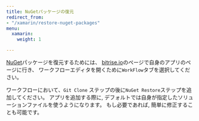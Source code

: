 ```yaml
---
title: NuGetパッケージの復元
redirect_from:
- "/xamarin/restore-nuget-packages"
menu:
  xamarin:
    weight: 1

---
```

[NuGet](https://www.nuget.org/)パッケージを復元するためには、
[bitrise.io](https://www.bitrise.io)のページで自身のアプリのページに行き、
ワークフローエディタを開くために`WorkFlow`タブを選択してください。

ワークフローにおいて、`Git Clone` ステップの後に`NuGet Restore`ステップを追加してください。
アプリを追加する際に, デフォルトでは自身が指定したソリューションファイルを使うようになります。
もし必要であれば, 簡単に修正することも可能です。